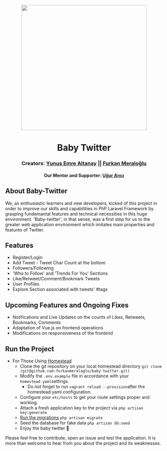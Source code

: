 <p align="center"><a href="https://laravel.com" target="_blank"><img src="https://raw.githubusercontent.com/laravel/art/master/logo-lockup/5%20SVG/2%20CMYK/1%20Full%20Color/laravel-logolockup-cmyk-red.svg" width="400"></a></p>

<h1 align="center"><strong>Baby Twitter</strong></h1>
<h3 align="center">Creators: <a href="https://github.com/yemrealtanay" target="_blank">Yunus Emre Altanay</a> || <a href="https://github.com/furkanmeraloglu" target="_blank">Furkan Meraloğlu</a></h3>
<h4 align="center">Our Mentor and Supporter: <a href="https://github.com/ugurarici" target="_blank">Uğur Arıcı</a></h4>

## About Baby-Twitter

We, as enthusiastic learners and new developers, kicked of this project in order to improve our skills and capabilities in PhP Laravel Framework by grasping fundemantal features and technical necessities in this huge environment. 'Baby-twitter', in that sense, was a first step for us to the greater web application environment which imitates main properties and features of Twitter. 

## Features

- Register/Login
- Add Tweet - Tweet Char Count at the bottom
- Followers/Following
- 'Who to Follow' and 'Trends For You' Sections
- Like/Retweet/Comment/Bookmark Tweets
- User Profiles
- Explore Section associated with tweets' #tags
## Upcoming Features and Ongoing Fixes

- Notifications and Live Updates on the counts of Likes, Retweets, Bookmarks, Comments
- Adaptation of Vue.js on frontend operations 
- Modifications on responsiveness of the frontend
## Run the Project

- For Those Using [Homestead](https://laravel.com/docs/8.x/homestead) 
  - Clone the git repository on your local homestead directory
    `git clone (git@github.com:furkanmeraloglu/baby-twitter.git)`
  - Modify the `.env.example` file in accordance with your `homestead.yaml`settings.
    - Do not forget to run `vagrant reload --provision`after the homestead.yaml configuration. 
  - Configure your `etc/hosts` to get your route settings proper and working. 
  - Attach a fresh application key to the project via `php artisan key:generate` 
  - [Run the migrations](https://laravel.com/docs/8.x/migrations)
    `php artisan migrate`
  - Seed the database for fake data
    `php artisan db:seed` 
  - Enjoy the baby twitter :star_struck:

Please feel free to contribute, open an issue and test the application. It is more than welcome to hear from you about the project and its weaknesses. 
